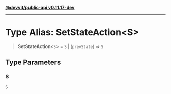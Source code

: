 [**@devvit/public-api v0.11.17-dev**](../README.md)

---

# Type Alias: SetStateAction\<S\>

> **SetStateAction**\<`S`\> = `S` \| (`prevState`) => `S`

## Type Parameters

### S

`S`
